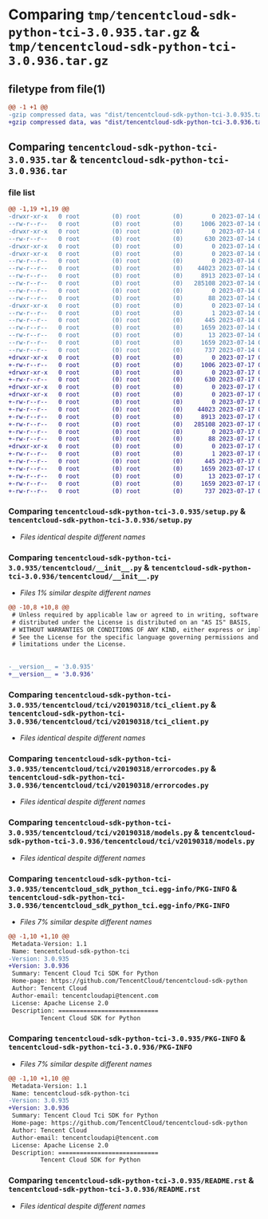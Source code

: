 # Comparing `tmp/tencentcloud-sdk-python-tci-3.0.935.tar.gz` & `tmp/tencentcloud-sdk-python-tci-3.0.936.tar.gz`

## filetype from file(1)

```diff
@@ -1 +1 @@
-gzip compressed data, was "dist/tencentcloud-sdk-python-tci-3.0.935.tar", last modified: Fri Jul 14 00:39:14 2023, max compression
+gzip compressed data, was "dist/tencentcloud-sdk-python-tci-3.0.936.tar", last modified: Mon Jul 17 00:35:55 2023, max compression
```

## Comparing `tencentcloud-sdk-python-tci-3.0.935.tar` & `tencentcloud-sdk-python-tci-3.0.936.tar`

### file list

```diff
@@ -1,19 +1,19 @@
-drwxr-xr-x   0 root         (0) root         (0)        0 2023-07-14 00:39:14.000000 tencentcloud-sdk-python-tci-3.0.935/
--rw-r--r--   0 root         (0) root         (0)     1006 2023-07-14 00:39:14.000000 tencentcloud-sdk-python-tci-3.0.935/setup.py
-drwxr-xr-x   0 root         (0) root         (0)        0 2023-07-14 00:39:14.000000 tencentcloud-sdk-python-tci-3.0.935/tencentcloud/
--rw-r--r--   0 root         (0) root         (0)      630 2023-07-14 00:39:14.000000 tencentcloud-sdk-python-tci-3.0.935/tencentcloud/__init__.py
-drwxr-xr-x   0 root         (0) root         (0)        0 2023-07-14 00:39:14.000000 tencentcloud-sdk-python-tci-3.0.935/tencentcloud/tci/
-drwxr-xr-x   0 root         (0) root         (0)        0 2023-07-14 00:39:14.000000 tencentcloud-sdk-python-tci-3.0.935/tencentcloud/tci/v20190318/
--rw-r--r--   0 root         (0) root         (0)        0 2023-07-14 00:39:14.000000 tencentcloud-sdk-python-tci-3.0.935/tencentcloud/tci/v20190318/__init__.py
--rw-r--r--   0 root         (0) root         (0)    44023 2023-07-14 00:39:14.000000 tencentcloud-sdk-python-tci-3.0.935/tencentcloud/tci/v20190318/tci_client.py
--rw-r--r--   0 root         (0) root         (0)     8913 2023-07-14 00:39:14.000000 tencentcloud-sdk-python-tci-3.0.935/tencentcloud/tci/v20190318/errorcodes.py
--rw-r--r--   0 root         (0) root         (0)   285108 2023-07-14 00:39:14.000000 tencentcloud-sdk-python-tci-3.0.935/tencentcloud/tci/v20190318/models.py
--rw-r--r--   0 root         (0) root         (0)        0 2023-07-14 00:39:14.000000 tencentcloud-sdk-python-tci-3.0.935/tencentcloud/tci/__init__.py
--rw-r--r--   0 root         (0) root         (0)       88 2023-07-14 00:39:14.000000 tencentcloud-sdk-python-tci-3.0.935/setup.cfg
-drwxr-xr-x   0 root         (0) root         (0)        0 2023-07-14 00:39:14.000000 tencentcloud-sdk-python-tci-3.0.935/tencentcloud_sdk_python_tci.egg-info/
--rw-r--r--   0 root         (0) root         (0)        1 2023-07-14 00:39:14.000000 tencentcloud-sdk-python-tci-3.0.935/tencentcloud_sdk_python_tci.egg-info/dependency_links.txt
--rw-r--r--   0 root         (0) root         (0)      445 2023-07-14 00:39:14.000000 tencentcloud-sdk-python-tci-3.0.935/tencentcloud_sdk_python_tci.egg-info/SOURCES.txt
--rw-r--r--   0 root         (0) root         (0)     1659 2023-07-14 00:39:14.000000 tencentcloud-sdk-python-tci-3.0.935/tencentcloud_sdk_python_tci.egg-info/PKG-INFO
--rw-r--r--   0 root         (0) root         (0)       13 2023-07-14 00:39:14.000000 tencentcloud-sdk-python-tci-3.0.935/tencentcloud_sdk_python_tci.egg-info/top_level.txt
--rw-r--r--   0 root         (0) root         (0)     1659 2023-07-14 00:39:14.000000 tencentcloud-sdk-python-tci-3.0.935/PKG-INFO
--rw-r--r--   0 root         (0) root         (0)      737 2023-07-14 00:39:14.000000 tencentcloud-sdk-python-tci-3.0.935/README.rst
+drwxr-xr-x   0 root         (0) root         (0)        0 2023-07-17 00:35:55.000000 tencentcloud-sdk-python-tci-3.0.936/
+-rw-r--r--   0 root         (0) root         (0)     1006 2023-07-17 00:35:55.000000 tencentcloud-sdk-python-tci-3.0.936/setup.py
+drwxr-xr-x   0 root         (0) root         (0)        0 2023-07-17 00:35:55.000000 tencentcloud-sdk-python-tci-3.0.936/tencentcloud/
+-rw-r--r--   0 root         (0) root         (0)      630 2023-07-17 00:35:55.000000 tencentcloud-sdk-python-tci-3.0.936/tencentcloud/__init__.py
+drwxr-xr-x   0 root         (0) root         (0)        0 2023-07-17 00:35:55.000000 tencentcloud-sdk-python-tci-3.0.936/tencentcloud/tci/
+drwxr-xr-x   0 root         (0) root         (0)        0 2023-07-17 00:35:55.000000 tencentcloud-sdk-python-tci-3.0.936/tencentcloud/tci/v20190318/
+-rw-r--r--   0 root         (0) root         (0)        0 2023-07-17 00:35:55.000000 tencentcloud-sdk-python-tci-3.0.936/tencentcloud/tci/v20190318/__init__.py
+-rw-r--r--   0 root         (0) root         (0)    44023 2023-07-17 00:35:55.000000 tencentcloud-sdk-python-tci-3.0.936/tencentcloud/tci/v20190318/tci_client.py
+-rw-r--r--   0 root         (0) root         (0)     8913 2023-07-17 00:35:55.000000 tencentcloud-sdk-python-tci-3.0.936/tencentcloud/tci/v20190318/errorcodes.py
+-rw-r--r--   0 root         (0) root         (0)   285108 2023-07-17 00:35:55.000000 tencentcloud-sdk-python-tci-3.0.936/tencentcloud/tci/v20190318/models.py
+-rw-r--r--   0 root         (0) root         (0)        0 2023-07-17 00:35:55.000000 tencentcloud-sdk-python-tci-3.0.936/tencentcloud/tci/__init__.py
+-rw-r--r--   0 root         (0) root         (0)       88 2023-07-17 00:35:55.000000 tencentcloud-sdk-python-tci-3.0.936/setup.cfg
+drwxr-xr-x   0 root         (0) root         (0)        0 2023-07-17 00:35:55.000000 tencentcloud-sdk-python-tci-3.0.936/tencentcloud_sdk_python_tci.egg-info/
+-rw-r--r--   0 root         (0) root         (0)        1 2023-07-17 00:35:55.000000 tencentcloud-sdk-python-tci-3.0.936/tencentcloud_sdk_python_tci.egg-info/dependency_links.txt
+-rw-r--r--   0 root         (0) root         (0)      445 2023-07-17 00:35:55.000000 tencentcloud-sdk-python-tci-3.0.936/tencentcloud_sdk_python_tci.egg-info/SOURCES.txt
+-rw-r--r--   0 root         (0) root         (0)     1659 2023-07-17 00:35:55.000000 tencentcloud-sdk-python-tci-3.0.936/tencentcloud_sdk_python_tci.egg-info/PKG-INFO
+-rw-r--r--   0 root         (0) root         (0)       13 2023-07-17 00:35:55.000000 tencentcloud-sdk-python-tci-3.0.936/tencentcloud_sdk_python_tci.egg-info/top_level.txt
+-rw-r--r--   0 root         (0) root         (0)     1659 2023-07-17 00:35:55.000000 tencentcloud-sdk-python-tci-3.0.936/PKG-INFO
+-rw-r--r--   0 root         (0) root         (0)      737 2023-07-17 00:35:55.000000 tencentcloud-sdk-python-tci-3.0.936/README.rst
```

### Comparing `tencentcloud-sdk-python-tci-3.0.935/setup.py` & `tencentcloud-sdk-python-tci-3.0.936/setup.py`

 * *Files identical despite different names*

### Comparing `tencentcloud-sdk-python-tci-3.0.935/tencentcloud/__init__.py` & `tencentcloud-sdk-python-tci-3.0.936/tencentcloud/__init__.py`

 * *Files 1% similar despite different names*

```diff
@@ -10,8 +10,8 @@
 # Unless required by applicable law or agreed to in writing, software
 # distributed under the License is distributed on an "AS IS" BASIS,
 # WITHOUT WARRANTIES OR CONDITIONS OF ANY KIND, either express or implied.
 # See the License for the specific language governing permissions and
 # limitations under the License.
 
 
-__version__ = '3.0.935'
+__version__ = '3.0.936'
```

### Comparing `tencentcloud-sdk-python-tci-3.0.935/tencentcloud/tci/v20190318/tci_client.py` & `tencentcloud-sdk-python-tci-3.0.936/tencentcloud/tci/v20190318/tci_client.py`

 * *Files identical despite different names*

### Comparing `tencentcloud-sdk-python-tci-3.0.935/tencentcloud/tci/v20190318/errorcodes.py` & `tencentcloud-sdk-python-tci-3.0.936/tencentcloud/tci/v20190318/errorcodes.py`

 * *Files identical despite different names*

### Comparing `tencentcloud-sdk-python-tci-3.0.935/tencentcloud/tci/v20190318/models.py` & `tencentcloud-sdk-python-tci-3.0.936/tencentcloud/tci/v20190318/models.py`

 * *Files identical despite different names*

### Comparing `tencentcloud-sdk-python-tci-3.0.935/tencentcloud_sdk_python_tci.egg-info/PKG-INFO` & `tencentcloud-sdk-python-tci-3.0.936/tencentcloud_sdk_python_tci.egg-info/PKG-INFO`

 * *Files 7% similar despite different names*

```diff
@@ -1,10 +1,10 @@
 Metadata-Version: 1.1
 Name: tencentcloud-sdk-python-tci
-Version: 3.0.935
+Version: 3.0.936
 Summary: Tencent Cloud Tci SDK for Python
 Home-page: https://github.com/TencentCloud/tencentcloud-sdk-python
 Author: Tencent Cloud
 Author-email: tencentcloudapi@tencent.com
 License: Apache License 2.0
 Description: ============================
         Tencent Cloud SDK for Python
```

### Comparing `tencentcloud-sdk-python-tci-3.0.935/PKG-INFO` & `tencentcloud-sdk-python-tci-3.0.936/PKG-INFO`

 * *Files 7% similar despite different names*

```diff
@@ -1,10 +1,10 @@
 Metadata-Version: 1.1
 Name: tencentcloud-sdk-python-tci
-Version: 3.0.935
+Version: 3.0.936
 Summary: Tencent Cloud Tci SDK for Python
 Home-page: https://github.com/TencentCloud/tencentcloud-sdk-python
 Author: Tencent Cloud
 Author-email: tencentcloudapi@tencent.com
 License: Apache License 2.0
 Description: ============================
         Tencent Cloud SDK for Python
```

### Comparing `tencentcloud-sdk-python-tci-3.0.935/README.rst` & `tencentcloud-sdk-python-tci-3.0.936/README.rst`

 * *Files identical despite different names*

